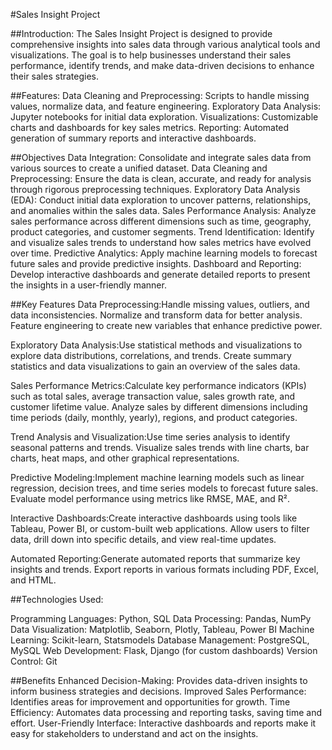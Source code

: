 #Sales Insight Project

##Introduction:
The Sales Insight Project is designed to provide comprehensive insights into sales data through various analytical tools and visualizations. The goal is to help businesses understand their sales performance, identify trends, and make data-driven decisions to enhance their sales strategies.

##Features:
Data Cleaning and Preprocessing: Scripts to handle missing values, normalize data, and feature engineering.
Exploratory Data Analysis: Jupyter notebooks for initial data exploration.
Visualizations: Customizable charts and dashboards for key sales metrics.
Reporting: Automated generation of summary reports and interactive dashboards.

##Objectives
Data Integration: Consolidate and integrate sales data from various sources to create a unified dataset.
Data Cleaning and Preprocessing: Ensure the data is clean, accurate, and ready for analysis through rigorous preprocessing techniques.
Exploratory Data Analysis (EDA): Conduct initial data exploration to uncover patterns, relationships, and anomalies within the sales data.
Sales Performance Analysis: Analyze sales performance across different dimensions such as time, geography, product categories, and customer segments.
Trend Identification: Identify and visualize sales trends to understand how sales metrics have evolved over time.
Predictive Analytics: Apply machine learning models to forecast future sales and provide predictive insights.
Dashboard and Reporting: Develop interactive dashboards and generate detailed reports to present the insights in a user-friendly manner.

##Key Features
Data Preprocessing:Handle missing values, outliers, and data inconsistencies.
Normalize and transform data for better analysis.
Feature engineering to create new variables that enhance predictive power.

Exploratory Data Analysis:Use statistical methods and visualizations to explore data distributions, correlations, and trends.
Create summary statistics and data visualizations to gain an overview of the sales data.

Sales Performance Metrics:Calculate key performance indicators (KPIs) such as total sales, average transaction value, sales growth rate, and customer lifetime value.
Analyze sales by different dimensions including time periods (daily, monthly, yearly), regions, and product categories.

Trend Analysis and Visualization:Use time series analysis to identify seasonal patterns and trends.
Visualize sales trends with line charts, bar charts, heat maps, and other graphical representations.

Predictive Modeling:Implement machine learning models such as linear regression, decision trees, and time series models to forecast future sales.
Evaluate model performance using metrics like RMSE, MAE, and R².

Interactive Dashboards:Create interactive dashboards using tools like Tableau, Power BI, or custom-built web applications.
Allow users to filter data, drill down into specific details, and view real-time updates.

Automated Reporting:Generate automated reports that summarize key insights and trends.
Export reports in various formats including PDF, Excel, and HTML.

 ##Technologies Used:
 
Programming Languages: Python, SQL
Data Processing: Pandas, NumPy
Data Visualization: Matplotlib, Seaborn, Plotly, Tableau, Power BI
Machine Learning: Scikit-learn, Statsmodels
Database Management: PostgreSQL, MySQL
Web Development: Flask, Django (for custom dashboards)
Version Control: Git

##Benefits
Enhanced Decision-Making: Provides data-driven insights to inform business strategies and decisions.
Improved Sales Performance: Identifies areas for improvement and opportunities for growth.
Time Efficiency: Automates data processing and reporting tasks, saving time and effort.
User-Friendly Interface: Interactive dashboards and reports make it easy for stakeholders to understand and act on the insights.
